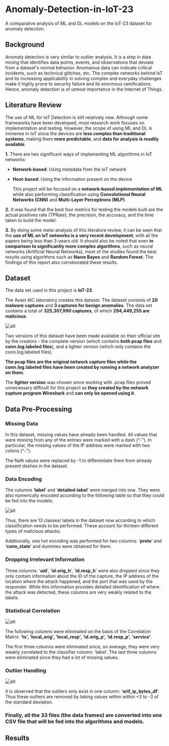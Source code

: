 # Anomaly-Detection-in-IoT-23

A comparative analysis of ML and DL models on the IoT-23 dataset for anomaly detection.

## Background

Anomaly detection is very similar to outlier analysis. It is a step in data mining that identifies data points, events, and observations that deviate from a dataset's normal behavior. Anomalous data can indicate critical incidents, such as technical glitches, etc. The complex networks behind IoT and its increasing applicability in solving complex and everyday challenges make it highly prone to security failure and its enormous ramifications. Hence, anomaly detection is of utmost importance in the Internet of Things. 

## Literature Review 

The use of ML for IoT Detection is still relatively new. Although some frameworks have been developed, most research work focuses on implementation and testing. However, the scope of using ML and DL is immense in IoT since the devices are **less complex than traditional systems**, making them **more predictable**, and **data for analysis is readily available**. 

**1.** There are two significant ways of implementing ML algorithms in IoT networks:

- **Network-based**: Using metadata from the IoT network
- **Host-based**: Using the information present on the device

  This project will be focused on a **network-based implementation of ML** while also performing classification using **Convolutional Neural Networks (CNN)** and **Multi-Layer       Perceptrons (MLP)**.

**2.** It was found that the best four metrics for testing the models built are the actual positives rate (TPRate), the precision, the accuracy, and the time taken to build the model.

**3.** By doing some meta-analysis of this literature review, it can be seen that the **use of ML on IoT networks is a very recent development**, with all the papers being less than 3-years old. It should also be noted that even **in comparison to significantly more complex algorithms**, such as neural networks (Artificial Neural Networks), most of the studies found the best results using algorithms such as **Naıve Bayes** and **Random Forest**. The findings of this report also corroborated these results. 

## Dataset

The data set used in this project is **IoT-23**.

The Avast AIC laboratory creates this dataset. The dataset consists of **20 malware captures** and  **3 captures for benign anomalies**. The data set contains a total of **325,307,990 captures**, of which **294,449,255 are malicious**.

![alt](https://github.com/sen-28/Anomaly-Detection-in-IoT-23/blob/main/images/mal-iot.png)

Two versions of this dataset have been made available on their official site by the creators - the complete version (which contains **both pcap files** and **conn.log.labeled files**), and a lighter version (which only contains the conn.log.labeled files). 

**The pcap files are the original network capture files while the conn.log.labeled files have been created by running a network analyzer on them.**

The **lighter version** was chosen since working with .pcap files proved unnecessary difficult for this project as **they created by the network capture program Wireshark** and **can only be opened using it**. 

## Data Pre-Processing 

### Missing Data

In this dataset, missing values have already been handled. All values that were missing from any of the entries were marked with a dash (“-”). In particular, the missing values of the IP address were marked with two colons (“::”). 

The NaN values were replaced by -1 to differentiate them from already present dashes in the dataset.

### Data Encoding 

The columns ‘**label**’ and ‘**detailed-label**’ were merged into one. They were also numerically encoded according to the following table so that they could be fed into the models:

![alt](https://github.com/sen-28/Anomaly-Detection-in-IoT-23/blob/main/images/pre.png)

Thus, there are 13 classes/ labels in the dataset now according to which classification needs to be performed. These account for thirteen different types of malicious attacks.  

Additionally, one hot encoding was performed for two columns: ‘**proto**’ and ‘**conn_state**’ and dummies were obtained for them. 

### Dropping Irrelevant Information 

Three columns: '**uid**', '**id.orig_h**', '**id.resp_h**' were also dropped since they only contain information about the ID of the capture, the IP address of the location where the attack happened, and the port that was used by the responder. While this information provides detailed identification of where the attack was detected, these columns are very weakly related to the labels. 

### Statistical Correlation

![alt](https://github.com/sen-28/Anomaly-Detection-in-IoT-23/blob/main/images/stat.png)

The following columns were eliminated on the basis of the Correlation Matrix: 
**‘ts', 'local_orig', 'local_resp', 'id.orig_p', 'id.resp_p', 'service'**.

The first three columns were eliminated since, on average, they were very weakly correlated to the classifier column: ‘label’. The last three columns were eliminated since they had a lot of missing values. 

### Outlier Handling

![alt](https://github.com/sen-28/Anomaly-Detection-in-IoT-23/blob/main/images/box.png)

It is observed that the outliers only exist in one column: '**orif_ip_bytes_df**'. Thus these outliers are removed by taking values within within +3 to -3 of the standard deviation. 

### Finally, all the 33 files (the data frames) are converted into one CSV file that will be fed into the algorithms and models.

## Results







